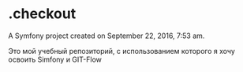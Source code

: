 .checkout
=========

A Symfony project created on September 22, 2016, 7:53 am.

Это мой учебный репозиторий, с использованием которого я хочу освоить Simfony и GIT-Flow
